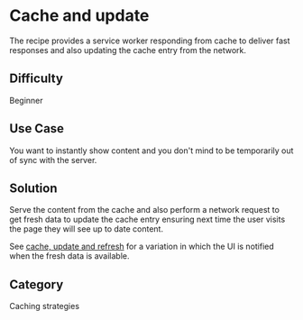 # Cache and update
The recipe provides a service worker responding from cache to deliver fast
responses and also updating the cache entry from the network.

## Difficulty
Beginner

## Use Case
You want to instantly show content and you don't mind to be temporarily out of
sync with the server.

## Solution
Serve the content from the cache and also perform a network request to get fresh
data to update the cache entry ensuring next time the user visits the page they
will see up to date content.

See
[cache, update and refresh](/strategy-cache-update-and-refresh) for a
variation in which the UI is notified when the fresh data is available.

## Category
Caching strategies
